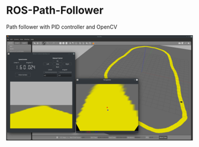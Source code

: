 # ROS-Path-Follower

Path follower with PID controller and OpenCV

![alt text](https://github.com/afatihakcan/ROS-Path-Follower/blob/main/path_follower.png)
